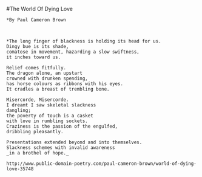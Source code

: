 
	
#The World Of Dying Love

    *By Paul Cameron Brown



    *The long finger of blackness is holding its head for us.
    Dingy bue is its shade,
    comatose in movement, hazarding a slow swiftness,
    it inches toward us.

    Relief comes fitfully.
    The dragon alone, an upstart
    crowned with drunken spending,
    has horse colours as ribbons with his eyes.
    It cradles a breast of trembling bone.

    Misercorde, Misercorde.
    I dreamt I saw skeletal slackness
    dangling;
    the poverty of touch is a casket
    with love in rumbling sockets.
    Craziness is the passion of the engulfed,
    dribbling pleasantly.

    Presentations extended beyond and into themselves.
    Slackness schemes with invalid awareness
    _in a brothel of hope._
    
    http://www.public-domain-poetry.com/paul-cameron-brown/world-of-dying-love-35748
